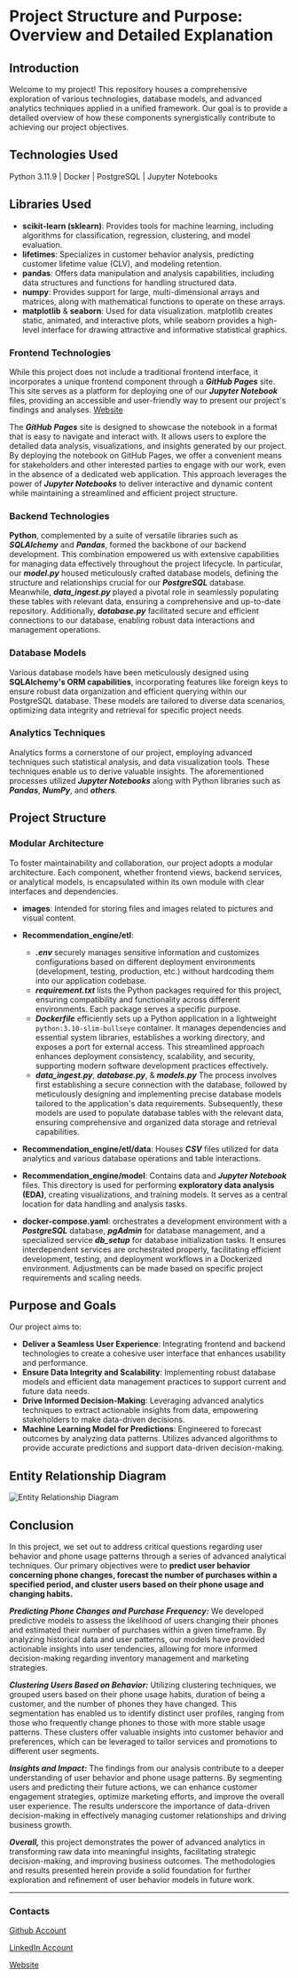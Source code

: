 

# Project Structure and Purpose: Overview and Detailed Explanation



## Introduction

Welcome to my project! This repository houses a comprehensive exploration of various technologies, database models, and advanced analytics techniques applied in a unified framework. Our goal is to provide a detailed overview of how these components synergistically contribute to achieving our project objectives.

## Technologies Used

Python 3.11.9 | Docker | PostgreSQL | Jupyter Notebooks

## Libraries Used

- **scikit-learn (sklearn)**: Provides tools for machine learning, including algorithms for classification, regression, clustering, and model evaluation.
- **lifetimes**: Specializes in customer behavior analysis, predicting customer lifetime value (CLV), and modeling retention. 
- **pandas**: Offers data manipulation and analysis capabilities, including data structures and functions for handling structured data.
- **numpy**: Provides support for large, multi-dimensional arrays and matrices, along with mathematical functions to operate on these arrays.
- **matplotlib** & **seaborn**: Used for data visualization. matplotlib creates static, animated, and interactive plots, while seaborn provides a high-level interface for drawing attractive and informative statistical graphics.


### Frontend Technologies

While this project does not include a traditional frontend interface, it incorporates a unique frontend component through a ***GitHub Pages*** site. This site serves as a platform for deploying one of our ***Jupyter Notebook*** files, providing an accessible and user-friendly way to present our project's findings and analyses. [Website](https://aleqyan666.github.io/internship.github.io/#/)

The ***GitHub Pages*** site is designed to showcase the notebook in a format that is easy to navigate and interact with. It allows users to explore the detailed data analysis, visualizations, and insights generated by our project. By deploying the notebook on GitHub Pages, we offer a convenient means for stakeholders and other interested parties to engage with our work, even in the absence of a dedicated web application.
This approach leverages the power of ***Jupyter Notebooks*** to deliver interactive and dynamic content while maintaining a streamlined and efficient project structure.

### Backend Technologies

**Python**, complemented by a suite of versatile libraries such as ***SQLAlchemy*** and ***Pandas***, formed the backbone of our backend development. This combination empowered us with extensive capabilities for managing data effectively throughout the project lifecycle. In particular, our ***model.py*** housed meticulously crafted database models, defining the structure and relationships crucial for our ***PostgreSQL*** database. Meanwhile, ***data_ingest.py*** played a pivotal role in seamlessly populating these tables with relevant data, ensuring a comprehensive and up-to-date repository. Additionally, ***database.py*** facilitated secure and efficient connections to our database, enabling robust data interactions and management operations.

### Database Models

Various database models have been meticulously designed using **SQLAlchemy's ORM capabilities**, incorporating features like foreign keys to ensure robust data organization and efficient querying within our PostgreSQL database. These models are tailored to diverse data scenarios, optimizing data integrity and retrieval for specific project needs.

### Analytics Techniques

Analytics forms a cornerstone of our project, employing advanced techniques such statistical analysis, and data visualization tools. These techniques enable us to derive valuable insights. The aforementioned processes utilized ***Jupyter Notebooks*** along with Python libraries such as ***Pandas***, ***NumPy***, and ***others***.

## Project Structure


### Modular Architecture

To foster maintainability and collaboration, our project adopts a modular architecture. Each component, whether frontend views, backend services, or analytical models, is encapsulated within its own module with clear interfaces and dependencies. 
- **images**: Intended for storing files and images related to pictures and visual content.

- **Recommendation_engine/etl**: 

    - ***.env*** securely manages sensitive information and customizes configurations based on different deployment environments (development, testing, production, etc.) without hardcoding them into our application codebase.
    - ***requirement.txt*** lists the Python packages required for this project, ensuring compatibility and functionality across different environments. Each package serves a specific purpose.
    - ***Dockerfile*** efficiently sets up a Python application in a lightweight `python:3.10-slim-bullseye` container. It manages dependencies and essential system libraries, establishes a working directory, and exposes a port for external access. This streamlined approach enhances deployment consistency, scalability, and security, supporting modern software development practices effectively.
    - ***data_ingest.py***, ***database.py***, & ***models.py*** The process involves first establishing a secure connection with the database, followed by meticulously designing and implementing precise database models tailored to the application's data requirements. Subsequently, these models are used to populate database tables with the relevant data, ensuring comprehensive and organized data storage and retrieval capabilities.
            
- **Recommendation_engine/etl/data**: Houses ***CSV*** files utilized for data analytics and various database operations and table interactions.

- **Recommendation_engine/model**: Contains data and ***Jupyter Notebook*** files. This directory is used for performing **exploratory data analysis (EDA)**, creating visualizations, and training models. It serves as a central location for data handling and analysis tasks.

- **docker-compose.yaml**: orchestrates a development environment with a ***PostgreSQL*** database, ***pgAdmin*** for database management, and a specialized service ***db_setup*** for database initialization tasks. It ensures interdependent services are orchestrated properly, facilitating efficient development, testing, and deployment workflows in a Dockerized environment. Adjustments can be made based on specific project requirements and scaling needs.

## Purpose and Goals

Our project aims to:
- **Deliver a Seamless User Experience**: Integrating frontend and backend technologies to create a cohesive user interface that enhances usability and performance.
- **Ensure Data Integrity and Scalability**: Implementing robust database models and efficient data management practices to support current and future data needs.
- **Drive Informed Decision-Making**: Leveraging advanced analytics techniques to extract actionable insights from data, empowering stakeholders to make data-driven decisions.
- **Machine Learning Model for Predictions**: Engineered to forecast outcomes by analyzing data patterns. Utilizes advanced algorithms to provide accurate predictions and support data-driven decision-making.
## Entity Relationship Diagram


![Entity Relationship Diagram](images/erd_picture.png) 

## Conclusion

In this project, we set out to address critical questions regarding user behavior and phone usage patterns through a series of advanced analytical techniques. Our primary objectives were to **predict user behavior concerning phone changes, forecast the number of purchases within a specified period, and cluster users based on their phone usage and changing habits.**

***Predicting Phone Changes and Purchase Frequency:*** We developed predictive models to assess the likelihood of users changing their phones and estimated their number of purchases within a given timeframe. By analyzing historical data and user patterns, our models have provided actionable insights into user tendencies, allowing for more informed decision-making regarding inventory management and marketing strategies.

***Clustering Users Based on Behavior:*** Utilizing clustering techniques, we grouped users based on their phone usage habits, duration of being a customer, and the number of phones they have changed. This segmentation has enabled us to identify distinct user profiles, ranging from those who frequently change phones to those with more stable usage patterns. These clusters offer valuable insights into customer behavior and preferences, which can be leveraged to tailor services and promotions to different user segments.

***Insights and Impact:*** The findings from our analysis contribute to a deeper understanding of user behavior and phone usage patterns. By segmenting users and predicting their future actions, we can enhance customer engagement strategies, optimize marketing efforts, and improve the overall user experience. The results underscore the importance of data-driven decision-making in effectively managing customer relationships and driving business growth.

***Overall,*** this project demonstrates the power of advanced analytics in transforming raw data into meaningful insights, facilitating strategic decision-making, and improving business outcomes. The methodologies and results presented herein provide a solid foundation for further exploration and refinement of user behavior models in future work.

---
### Contacts
[Github Account](https://github.com/Aleqyan666) 

[LinkedIn Account](https://www.linkedin.com/in/hayk-alekyan-900797204/)

[Website](https://aleqyan666.github.io/internship.github.io/#/)
<!-- # Entity Relationship Diagram -->